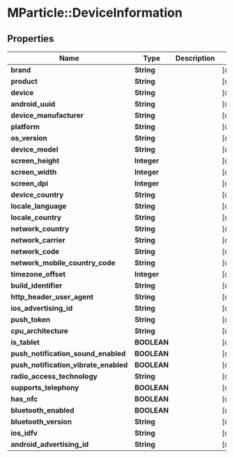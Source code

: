 # MParticle::DeviceInformation

## Properties
Name | Type | Description | Notes
------------ | ------------- | ------------- | -------------
**brand** | **String** |  | [optional] 
**product** | **String** |  | [optional] 
**device** | **String** |  | [optional] 
**android_uuid** | **String** |  | [optional] 
**device_manufacturer** | **String** |  | [optional] 
**platform** | **String** |  | [optional] 
**os_version** | **String** |  | [optional] 
**device_model** | **String** |  | [optional] 
**screen_height** | **Integer** |  | [optional] 
**screen_width** | **Integer** |  | [optional] 
**screen_dpi** | **Integer** |  | [optional] 
**device_country** | **String** |  | [optional] 
**locale_language** | **String** |  | [optional] 
**locale_country** | **String** |  | [optional] 
**network_country** | **String** |  | [optional] 
**network_carrier** | **String** |  | [optional] 
**network_code** | **String** |  | [optional] 
**network_mobile_country_code** | **String** |  | [optional] 
**timezone_offset** | **Integer** |  | [optional] 
**build_identifier** | **String** |  | [optional] 
**http_header_user_agent** | **String** |  | [optional] 
**ios_advertising_id** | **String** |  | [optional] 
**push_token** | **String** |  | [optional] 
**cpu_architecture** | **String** |  | [optional] 
**is_tablet** | **BOOLEAN** |  | [optional] 
**push_notification_sound_enabled** | **BOOLEAN** |  | [optional] 
**push_notification_vibrate_enabled** | **BOOLEAN** |  | [optional] 
**radio_access_technology** | **String** |  | [optional] 
**supports_telephony** | **BOOLEAN** |  | [optional] 
**has_nfc** | **BOOLEAN** |  | [optional] 
**bluetooth_enabled** | **BOOLEAN** |  | [optional] 
**bluetooth_version** | **String** |  | [optional] 
**ios_idfv** | **String** |  | [optional] 
**android_advertising_id** | **String** |  | [optional] 


